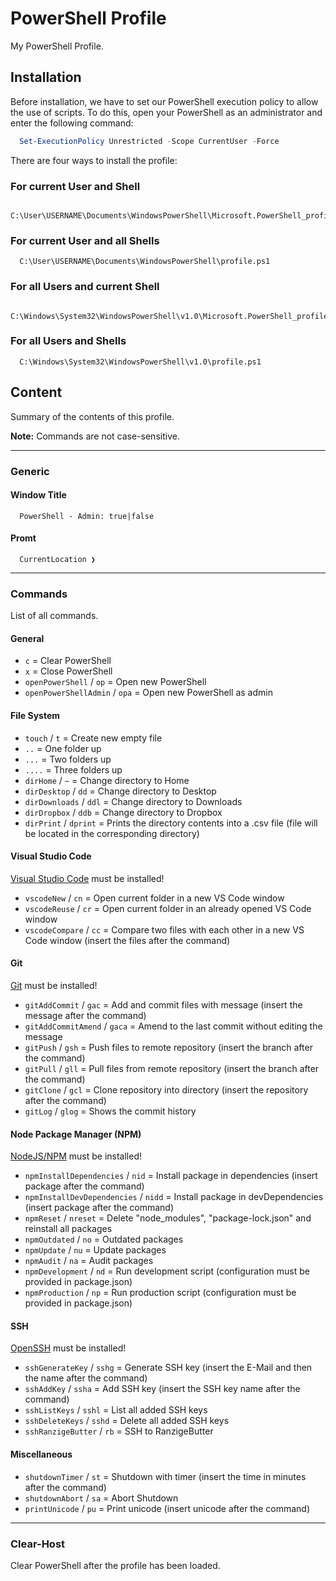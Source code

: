 # PowerShell Profile <!-- omit in toc -->

My PowerShell Profile.

## Installation

Before installation, we have to set our PowerShell execution policy to allow the use of scripts.
To do this, open your PowerShell as an administrator and enter the following command:

````PowerShell
  Set-ExecutionPolicy Unrestricted -Scope CurrentUser -Force
````

There are four ways to install the profile:

### For current User and Shell

````plaintext
  C:\User\USERNAME\Documents\WindowsPowerShell\Microsoft.PowerShell_profile.ps1
````

### For current User and all Shells

````plaintext
  C:\User\USERNAME\Documents\WindowsPowerShell\profile.ps1
````

### For all Users and current Shell

````plaintext
  C:\Windows\System32\WindowsPowerShell\v1.0\Microsoft.PowerShell_profile.ps1
````

### For all Users and Shells

````plaintext
  C:\Windows\System32\WindowsPowerShell\v1.0\profile.ps1
````

## Content

Summary of the contents of this profile.

**Note:** Commands are not case-sensitive.


---


### Generic

#### Window Title

```plaintext
  PowerShell - Admin: true|false
```

#### Promt

```plaintext
  CurrentLocation ❯
```


---


### Commands

List of all commands.

#### General

- `c` = Clear PowerShell
- `x` = Close PowerShell
- `openPowerShell` / `op` = Open new PowerShell
- `openPowerShellAdmin` / `opa` = Open new PowerShell as admin

#### File System

- `touch` / `t` = Create new empty file
- `..` = One folder up
- `...` = Two folders up
- `....` = Three folders up
- `dirHome` / `~` = Change directory to Home
- `dirDesktop` / `dd` = Change directory to Desktop
- `dirDownloads` / `ddl` = Change directory to Downloads
- `dirDropbox` / `ddb` = Change directory to Dropbox
- `dirPrint` / `dprint` = Prints the directory contents into a .csv file (file will be located in the corresponding directory)

#### Visual Studio Code

[Visual Studio Code](https://code.visualstudio.com/) must be installed!

- `vscodeNew` / `cn` = Open current folder in a new VS Code window
- `vscodeReuse` / `cr` = Open current folder in an already opened VS Code window
- `vscodeCompare` / `cc` = Compare two files with each other in a new VS Code window (insert the files after the command)

#### Git

[Git](https://git-scm.com) must be installed!

- `gitAddCommit` / `gac` = Add and commit files with message (insert the message after the command)
- `gitAddCommitAmend` / `gaca` = Amend to the last commit without editing the message
- `gitPush` / `gsh` = Push files to remote repository (insert the branch after the command)
- `gitPull` / `gll` = Pull files from remote repository (insert the branch after the command)
- `gitClone` / `gcl` = Clone repository into directory (insert the repository after the command)
- `gitLog` / `glog` = Shows the commit history

#### Node Package Manager (NPM)

[NodeJS/NPM](https://nodejs.org) must be installed!

- `npmInstallDependencies` / `nid` = Install package in dependencies (insert package after the command)
- `npmInstallDevDependencies` / `nidd` = Install package in devDependencies (insert package after the command)
- `npmReset` / `nreset` = Delete "node_modules", "package-lock.json" and reinstall all packages
- `npmOutdated` / `no` = Outdated packages
- `npmUpdate` / `nu` = Update packages
- `npmAudit` / `na` = Audit packages
- `npmDevelopment` / `nd` = Run development script (configuration must be provided in package.json)
- `npmProduction` / `np` = Run production script (configuration must be provided in package.json)

#### SSH

[OpenSSH](https://docs.microsoft.com/en-us/windows-server/administration/openssh/openssh_overview) must be installed!

- `sshGenerateKey` / `sshg` = Generate SSH key (insert the E-Mail and then the name after the command)
- `sshAddKey` / `ssha` = Add SSH key (insert the SSH key name after the command)
- `sshListKeys` / `sshl` = List all added SSH keys
- `sshDeleteKeys` / `sshd` = Delete all added SSH keys
- `sshRanzigeButter` / `rb` = SSH to RanzigeButter

#### Miscellaneous

- `shutdownTimer` / `st` = Shutdown with timer (insert the time in minutes after the command)
- `shutdownAbort` / `sa` = Abort Shutdown
- `printUnicode` / `pu` = Print unicode (insert unicode after the command)

---


### Clear-Host

Clear PowerShell after the profile has been loaded.
